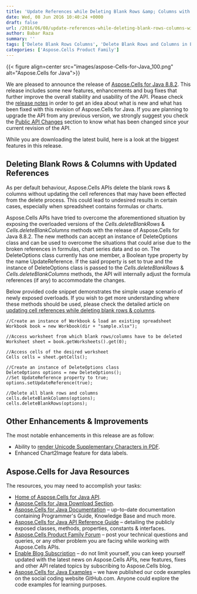 ```yaml
---
title: 'Update References while Deleting Blank Rows &amp; Columns with Aspose.Cells for Java 8.8.2'
date: Wed, 08 Jun 2016 10:40:24 +0000
draft: false
url: /2016/06/08/update-references-while-deleting-blank-rows-columns-with-aspose.cells-for-java-8.8.2/
author: Babar Raza
summary: ''
tags: ['Delete Blank Rows Columns', 'Delete Blank Rows and Columns in Excel', 'Java Spreadsheet APIs', 'Remove empty rows and columns in Excel', 'Update Cell References']
categories: ['Aspose.Cells Product Family']
---
```




{{< figure align=center src="images/aspose-Cells-for-Java_100.png" alt="Aspose.Cells for Java">}}


We are pleased to announce the release of [Aspose.Cells for Java 8.8.2][1]. This release includes some new features, enhancements and bug fixes that further improve the overall stability and usability of the API. Please check the [release notes][2] in order to get an idea about what is new and what has been fixed with this revision of Aspose.Cells for Java. If you are planning to upgrade the API from any previous version, we strongly suggest you check the [Public API Changes][3] section to know what has been changed since your current revision of the API.

While you are downloading the latest build, here is a look at the biggest features in this release.

## Deleting Blank Rows & Columns with Updated References

As per default behaviour, Aspose.Cells APIs delete the blank rows & columns without updating the cell references that may have been effected from the delete process. This could lead to undesired results in certain cases, especially when spreadsheet contains formulas or charts.

Aspose.Cells APIs have tried to overcome the aforementioned situation by exposing the overloaded versions of the _Cells.deleteBlankRows_ & _Cells.deleteBlankColumns_ methods with the release of Aspose.Cells for Java 8.8.2. The new methods can accept an instance of DeleteOptions class and can be used to overcome the situations that could arise due to the broken references in formulas, chart series data and so on. The DeleteOptions class currently has one member, a Boolean type property by the name UpdateReference. If the said property is set to true and the instance of DeleteOptions class is passed to the _Cells.deleteBlankRows_ & _Cells.deleteBlankColumns_ methods, the API will internally adjust the formula references (if any) to accommodate the changes.

Below provided code snippet demonstrates the simple usage scenario of newly exposed overloads. If you wish to get more understanding where these methods should be used, please check the detailed article on [updating cell references while deleting blank rows & columns][4].

```
//Create an instance of Workbook & load an existing spreadsheet
Workbook book = new Workbook(dir + "sample.xlsx");

//Access worksheet from which blank rows/columns have to be deleted
Worksheet sheet = book.getWorksheets().get(0);

//Access cells of the desired worksheet
Cells cells = sheet.getCells();

//Create an instance of DeleteOptions class
DeleteOptions options = new DeleteOptions();
//Set UpdateReference property to true;
options.setUpdateReference(true);

//Delete all blank rows and columns
cells.deleteBlankColumns(options);
cells.deleteBlankRows(options);
```

## Other Enhancements & Improvements

The most notable enhancements in this release are as follow:

*   Ability to [render Unicode Supplementary Characters in PDF][5].
*   Enhanced Chart2Image feature for data labels.

## Aspose.Cells for Java Resources

The resources, you may need to accomplish your tasks:

*   [Home of Aspose.Cells for Java API][6].
*   [Aspose.Cells for Java Download Section][7].
*   [Aspose.Cells for Java Documentation][8] – up-to-date documentation containing Programmer's Guide, Knowledge Base and much more.
*   [Aspose.Cells for Java API Reference Guide][9] – detailing the publicly exposed classes, methods, properties, constants & interfaces.
*   [Aspose.Cells Product Family Forum][10] – post your technical questions and queries, or any other problem you are facing while working with Aspose.Cells APIs.
*   [Enable Blog Subscription][11] – do not limit yourself, you can keep yourself updated with the latest news on Aspose.Cells APIs, new features, fixes and other API related topics by subscribing to Aspose.Cells blog.
*   [Aspose.Cells for Java Examples][12] – we have published our code examples on the social coding website GitHub.com. Anyone could explore the code examples for learning purposes.




[1]: https://downloads.aspose.com/cells/java
[2]: http://docs.aspose.com/display/cellsjava/Aspose.Cells+for+Java+8.8.2+Release+Notes
[3]: http://docs.aspose.com/display/cellsjava/Migrating+from+Earlier+Versions+of+Aspose.Cells
[4]: http://docs.aspose.com/display/cellsjava/Update+references+in+other+worksheets+while+deleting+blank+columns+and+rows+in+a+worksheet
[5]: http://docs.aspose.com/display/cellsjava/Render+Unicode+Supplementary+characters+in+output+Pdf+by+Aspose.Cells
[6]: https://products.aspose.com/cells/java
[7]: https://downloads.aspose.com/cells/java
[8]: http://docs.aspose.com/display/cellsjava/home
[9]: https://apireference.aspose.com/java/cells/
[10]: https://forum.aspose.com/c/cells
[11]: https://blog.aspose.com/
[12]: https://github.com/aspose-cells/Aspose.Cells-for-Java




